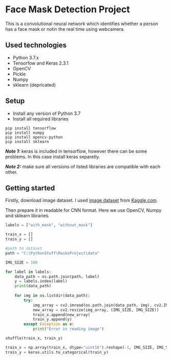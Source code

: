 # Face Mask Detection Project

This is a convolutional neural network which identifies whether a person has a face mask or notin the real time using webcamera.

## Used technologies

* Python 3.7.x 
* Tensorfow and Keras 2.3.1
* OpenCV
* Pickle
* Numpy
* sklearn (depricated)

## Setup

* Install any version of Python 3.7
* Install all required libraries

```
pip install tensorflow
pip install numpy
pip install opencv-python
pip install sklearn
```

***Note 1:*** keras is included in tensorflow, however there can be some problems. In this case install keras separetly.

***Note 2:*** make sure all versions of listed libraries are compatible with each other.

## Getting started

Firstly, download image dataset. I used [image dataset](https://www.kaggle.com/omkargurav/face-mask-dataset) from [Kaggle.com](https://www.kaggle.com/).

Then prepare it in readable for CNN format. Here we use OpenCV, Numpy and sklearn libraries. 

```python
labels = ["with_mask", "without_mask"]

train_x = []
train_y = []

#path to dataset
path = "C:\PythonStuff\MasksProject\data"  

IMG_SIZE = 100

for label in labels:
    data_path = os.path.join(path, label)
    y = labels.index(label)
    print(data_path)
   
    for img in os.listdir(data_path):
        try:
            img_array = cv2.imread(os.path.join(data_path, img), cv2.IMREAD_GRAYSCALE)
            new_array = cv2.resize(img_array, (IMG_SIZE, IMG_SIZE))
            train_x.append(new_array)
            train_y.append(y)
        except Exception as e:
            print("Error in reading image")

shuffle(train_x, train_y)

train_x = np.array(train_x, dtype="uint16").reshape(-1, IMG_SIZE, IMG_SIZE, 1)
train_y = keras.utils.to_categorical(train_y)
```
 



